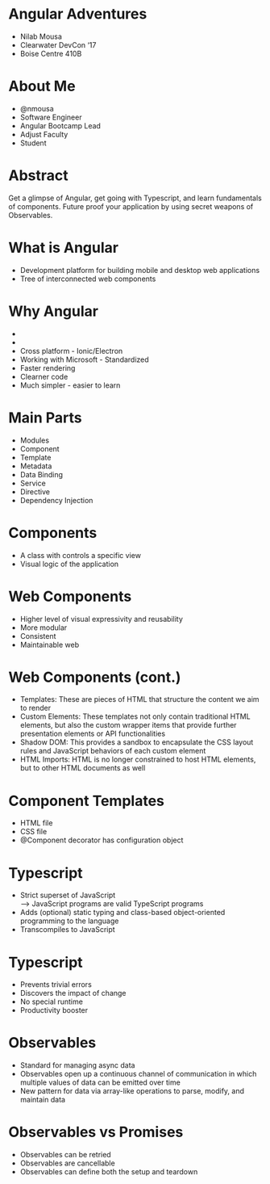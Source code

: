 # Angular Adventures
* Nilab Mousa
* Clearwater DevCon ‘17
* Boise Centre 410B

# About Me
* @nmousa
* Software Engineer
* Angular Bootcamp Lead
* Adjust Faculty 
* Student

# Abstract
Get a glimpse of Angular, get going with Typescript, and learn fundamentals of components. Future proof your application by using secret weapons of Observables.

# What is Angular 
* Development platform for building mobile and desktop web applications
* Tree of interconnected web components 

# Why Angular 
* <docs views> 
* <age>
* Cross platform - Ionic/Electron
* Working with Microsoft - Standardized 
* Faster rendering 
* Clearner code
* Much simpler - easier to learn

# Main Parts 
* Modules 
* Component
* Template
* Metadata
* Data Binding
* Service
* Directive
* Dependency Injection

# Components 
* A class with controls a specific view 
* Visual logic of the application 

# Web Components 
* Higher level of visual expressivity and reusability  
* More modular
* Consistent
* Maintainable web

# Web Components (cont.)
* Templates: These are pieces of HTML that structure the content we aim to render  
* Custom Elements: These templates not only contain traditional HTML  
elements, but also the custom wrapper items that provide further presentation elements or API functionalities  
* Shadow DOM: This provides a sandbox to encapsulate the CSS layout rules and JavaScript behaviors of each custom element  
* HTML Imports: HTML is no longer constrained to host HTML elements, but to other HTML documents as well  

# Component Templates
* HTML file
* CSS file
* @Component decorator has configuration object 

# Typescript
* Strict superset of JavaScript  
--> JavaScript programs are valid TypeScript programs 
* Adds (optional) static typing and class-based object-oriented programming to the language 
* Transcompiles to JavaScript 

# Typescript
* Prevents trivial errors
* Discovers the impact of change
* No special runtime
* Productivity booster

# Observables 
* Standard for managing async data 
* Observables open up a continuous channel of communication in which multiple values of data can be emitted over time
* New pattern for data via array-like operations to parse, modify, and maintain data

# Observables vs Promises 
* Observables can be retried
* Observables are cancellable
* Observables can define both the setup and teardown


